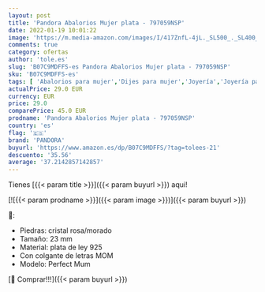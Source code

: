 ```yaml
---
layout: post
title: 'Pandora Abalorios Mujer plata - 797059NSP'
date: 2022-01-19 10:01:22
image: 'https://m.media-amazon.com/images/I/417ZnfL-4jL._SL500_._SL400_.jpg'
comments: true
category: ofertas
author: 'tole.es'
slug: 'B07C9MDFFS-es Pandora Abalorios Mujer plata - 797059NSP'
sku: 'B07C9MDFFS-es'
tags: [ 'Abalorios para mujer','Dijes para mujer','Joyería','Joyería para mujer','pandora', ]
actualPrice: 29.0 EUR
currency: EUR
price: 29.0
comparePrice: 45.0 EUR
prodname: 'Pandora Abalorios Mujer plata - 797059NSP'
country: 'es'
flag: '🇪🇸'
brand: 'PANDORA'
buyurl: 'https://www.amazon.es/dp/B07C9MDFFS/?tag=tolees-21'
descuento: '35.56'
average: '37.2142857142857'
---
```


Tienes [{{< param title >}}]({{< param buyurl >}}) aqui!

[![{{< param prodname >}}]({{< param image >}})]({{< param buyurl >}})

🔎:

- Piedras: cristal rosa/morado
- Tamaño: 23 mm
- Material: plata de ley 925
- Con colgante de letras MOM
- Modelo: Perfect Mum

[🛒 Comprar!!!]({{< param buyurl >}})
